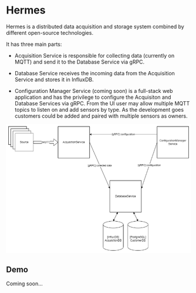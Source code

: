 # Hermes

Hermes is a distributed data acquisition and storage system combined by different open-source technologies.

It has three main parts:

- Acquisition Service is responsible for collecting data (currently on MQTT) and send it to the Database Service via gRPC.

- Database Service receives the incoming data from the Acquisition Service and stores it in InfluxDB.

- Configuration Manager Service (coming soon) is a full-stack web application and has the privilege to configure the Acquisiton and Database Services via gRPC. From the UI user may allow multiple MQTT topics to listen on and add sensors by type. As the development goes customers could be added and paired with multiple sensors as owners.

![Brief architecture of Hermes](images/Hermes.png)

## Demo
Coming soon...
